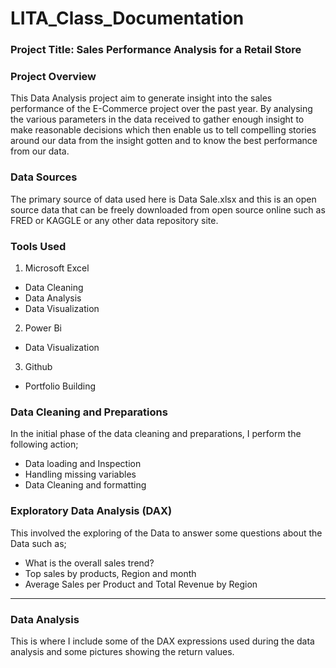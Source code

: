 # LITA_Class_Documentation

### Project Title: Sales Performance Analysis for a Retail Store
### Project Overview
This Data Analysis project aim to generate insight into the sales performance of the E-Commerce project over the past year.
By analysing the various parameters in the data received to gather enough insight to make reasonable decisions which then 
enable us to tell compelling stories around our data from the insight gotten and to know the best performance from our data.


### Data Sources
The primary source of data used here is Data Sale.xlsx and this is an open source data that can be freely downloaded from open source
online such as FRED or KAGGLE or any other data repository site.

### Tools Used
 1. Microsoft Excel
 - Data Cleaning
 - Data Analysis
 - Data Visualization
 2. Power Bi
 - Data Visualization
 3. Github
 - Portfolio Building

### Data Cleaning and Preparations
In the initial phase of the data cleaning and preparations, I perform the following action;
 - Data loading and Inspection
 - Handling missing variables
 - Data Cleaning and formatting

### Exploratory Data Analysis (DAX)
This involved the exploring of the Data to answer some questions about the Data such as;
 - What is the overall sales trend?
 - Top sales by products, Region and month
 - Average Sales per Product and Total Revenue by Region
---
### Data Analysis
This is where I include some of the DAX expressions used during the data analysis and some pictures showing the return values.
